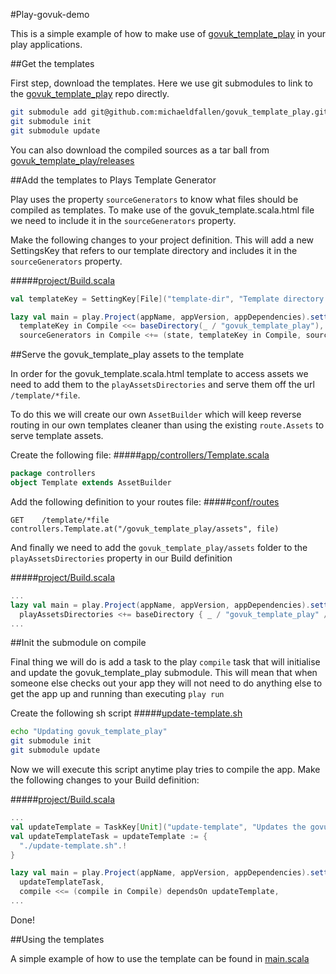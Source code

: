 #Play-govuk-demo

This is a simple example of how to make use of [govuk_template_play](https://github.com/michaeldfallen/govuk_template_play) in your play applications. 

##Get the templates

First step, download the templates. Here we use git submodules to link to the [govuk_template_play](https://github.com/michaeldfallen/govuk_template_play) repo directly.

```sh
git submodule add git@github.com:michaeldfallen/govuk_template_play.git
git submodule init
git submodule update
```

You can also download the compiled sources as a tar ball from [govuk_template_play/releases](https://github.com/michaeldfallen/govuk_template_play/releases)

##Add the templates to Plays Template Generator

Play uses the property `sourceGenerators` to know what files should be compiled as templates. To make use of the govuk\_template.scala.html file we need to include it in the `sourceGenerators` property.

Make the following changes to your project definition. This will add a new SettingsKey that refers to our template directory and includes it in the `sourceGenerators` property.


#####[project/Build.scala](https://github.com/michaeldfallen/play-govuk-demo/blob/master/project/Build.scala)
```scala 
val templateKey = SettingKey[File]("template-dir", "Template directory for govuk_template_play")

lazy val main = play.Project(appName, appVersion, appDependencies).settings(
  templateKey in Compile <<= baseDirectory(_ / "govuk_template_play"),
  sourceGenerators in Compile <+= (state, templateKey in Compile, sourceManaged in Compile, templatesTypes, templatesImport) map ScalaTemplates)
```

##Serve the govuk_template_play assets to the template

In order for the govuk_template.scala.html template to access assets we need to add them to the `playAssetsDirectories` and serve them off the url `/template/*file`. 

To do this we will create our own `AssetBuilder` which will keep reverse routing in our own templates cleaner than using the existing `route.Assets` to serve template assets.

Create the following file:
#####[app/controllers/Template.scala](https://github.com/michaeldfallen/play-govuk-demo/blob/master/app/controllers/Template.scala)
```scala
package controllers
object Template extends AssetBuilder
```

Add the following definition to your routes file:
#####[conf/routes](https://github.com/michaeldfallen/play-govuk-demo/blob/master/conf/routes)
```
GET    /template/*file    controllers.Template.at("/govuk_template_play/assets", file)
```

And finally we need to add the `govuk_template_play/assets` folder to the `playAssetsDirectories` property in our Build definition

#####[project/Build.scala](https://github.com/michaeldfallen/play-govuk-demo/blob/master/project/Build.scala)
```scala
...
lazy val main = play.Project(appName, appVersion, appDependencies).settings(
  playAssetsDirectories <+= baseDirectory { _ / "govuk_template_play" / "assets" },
...
```

##Init the submodule on compile

Final thing we will do is add a task to the play `compile` task that will initialise and update the govuk_template_play submodule. This will mean that when someone else checks out your app they will not need to do anything else to get the app up and running than executing `play run`

Create the following sh script
#####[update-template.sh](https://github.com/michaeldfallen/play-govuk-demo/blob/master/update-template.sh)
```sh
echo "Updating govuk_template_play"
git submodule init
git submodule update
```

Now we will execute this script anytime play tries to compile the app. Make the following changes to your Build definition:

#####[project/Build.scala](https://github.com/michaeldfallen/play-govuk-demo/blob/master/project/Build.scala)
```scala
...
val updateTemplate = TaskKey[Unit]("update-template", "Updates the govuk_template_play")
val updateTemplateTask = updateTemplate := {
  "./update-template.sh".!
}

lazy val main = play.Project(appName, appVersion, appDependencies).settings(
  updateTemplateTask,
  compile <<= (compile in Compile) dependsOn updateTemplate,
...
```

Done! 

##Using the templates

A simple example of how to use the template can be found in [main.scala](https://github.com/michaeldfallen/play-govuk-demo/blob/master/app/views/main.scala.html)
